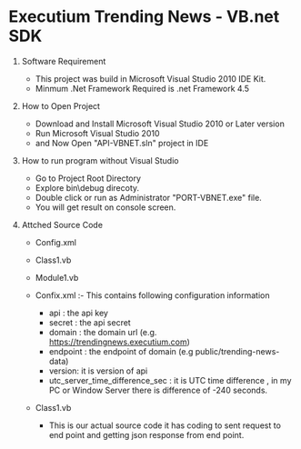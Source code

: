 # Executium Trending News - VB.net SDK

1. Software Requirement
	- This project was build in Microsoft Visual Studio 2010 IDE Kit.
	- Minmum .Net Framework Required is .net Framework 4.5

2. How to Open Project	
    - Download and Install Microsoft Visual Studio 2010 or Later version
	- Run Microsoft Visual Studio 2010
	- and Now Open "API-VBNET.sln" project in IDE

3. How to run program without Visual Studio
	- Go to Project Root Directory
	- Explore bin\debug direcoty.
	- Double click or run as Administrator "PORT-VBNET.exe" file.
	- You will get result on console screen. 
	
4. Attched Source Code
	- Config.xml
	- Class1.vb
	- Module1.vb
	- Confix.xml :- This contains following configuration information
        - api : the api key
        - secret : the api secret
		- domain : the domain url (e.g. https://trendingnews.executium.com)
		- endpoint : the endpoint of domain (e.g public/trending-news-data)
		- version: it is version of api
		- utc_server_time_difference_sec : it is UTC time difference , in my PC or Window Server there is difference of -240 seconds.
			
	- Class1.vb
        - This is our actual source code it has coding to sent request to end point and getting json response from end point.
